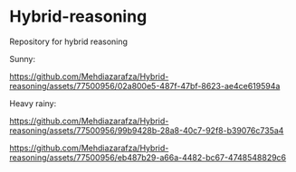 # Hybrid-reasoning
Repository for hybrid reasoning




Sunny:

https://github.com/Mehdiazarafza/Hybrid-reasoning/assets/77500956/02a800e5-487f-47bf-8623-ae4ce619594a



Heavy rainy:



https://github.com/Mehdiazarafza/Hybrid-reasoning/assets/77500956/99b9428b-28a8-40c7-92f8-b39076c735a4



https://github.com/Mehdiazarafza/Hybrid-reasoning/assets/77500956/eb487b29-a66a-4482-bc67-4748548829c6


